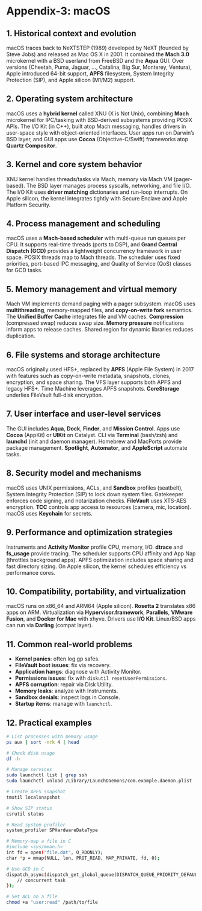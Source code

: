 # Appendix-3: macOS

## 1. Historical context and evolution
macOS traces back to NeXTSTEP (1989) developed by NeXT (founded by Steve Jobs) and released as Mac OS X in 2001. It combined the **Mach 3.0** microkernel with a BSD userland from FreeBSD and the **Aqua** GUI. Over versions (Cheetah, Puma, Jaguar, …, Catalina, Big Sur, Monterey, Ventura), Apple introduced 64-bit support, **APFS** filesystem, System Integrity Protection (SIP), and Apple silicon (M1/M2) support.

## 2. Operating system architecture
macOS uses a **hybrid kernel** called XNU (X is Not Unix), combining **Mach** microkernel for IPC/tasking with BSD-derived subsystems providing POSIX APIs. The I/O Kit (in C++), built atop Mach messaging, handles drivers in user-space style with object-oriented interfaces. User apps run on Darwin’s BSD layer, and GUI apps use **Cocoa** (Objective-C/Swift) frameworks atop **Quartz Compositor**.

## 3. Kernel and core system behavior
XNU kernel handles threads/tasks via Mach, memory via Mach VM (pager-based). The BSD layer manages process syscalls, networking, and file I/O. The I/O Kit uses **driver matching** dictionaries and run-loop interrupts. On Apple silicon, the kernel integrates tightly with Secure Enclave and Apple Platform Security.

## 4. Process management and scheduling
macOS uses a **Mach-based scheduler** with multi-queue run queues per CPU. It supports real-time threads (ports to DSP), and **Grand Central Dispatch (GCD)** provides a lightweight concurrency framework in user space. POSIX threads map to Mach threads. The scheduler uses fixed priorities, port-based IPC messaging, and Quality of Service (QoS) classes for GCD tasks.

## 5. Memory management and virtual memory
Mach VM implements demand paging with a pager subsystem. macOS uses **multithreading**, memory-mapped files, and **copy-on-write fork** semantics. The **Unified Buffer Cache** integrates file and VM caches. **Compression** (compressed swap) reduces swap size. **Memory pressure** notifications inform apps to release caches. Shared region for dynamic libraries reduces duplication.

## 6. File systems and storage architecture
macOS originally used HFS+, replaced by **APFS** (Apple File System) in 2017 with features such as copy-on-write metadata, snapshots, clones, encryption, and space sharing. The VFS layer supports both APFS and legacy HFS+. Time Machine leverages APFS snapshots. **CoreStorage** underlies FileVault full-disk encryption.

## 7. User interface and user-level services
The GUI includes **Aqua**, **Dock**, **Finder**, and **Mission Control**. Apps use **Cocoa** (AppKit) or **UIKit** on Catalyst. CLI via **Terminal** (bash/zsh) and **launchd** (init and daemon manager). Homebrew and MacPorts provide package management. **Spotlight**, **Automator**, and **AppleScript** automate tasks.

## 8. Security model and mechanisms
macOS uses UNIX permissions, ACLs, and **Sandbox** profiles (seatbelt), System Integrity Protection (SIP) to lock down system files. Gatekeeper enforces code signing, and notarization checks. **FileVault** uses XTS-AES encryption. **TCC** controls app access to resources (camera, mic, location). macOS uses **Keychain** for secrets.

## 9. Performance and optimization strategies
Instruments and **Activity Monitor** profile CPU, memory, I/O. **dtrace** and **fs_usage** provide tracing. The scheduler supports CPU affinity and App Nap (throttles background apps). APFS optimization includes space sharing and fast directory sizing. On Apple silicon, the kernel schedules efficiency vs performance cores.

## 10. Compatibility, portability, and virtualization
macOS runs on x86_64 and ARM64 (Apple silicon). **Rosetta 2** translates x86 apps on ARM. Virtualization via **Hypervisor.framework**, **Parallels**, **VMware Fusion**, and **Docker for Mac** with xhyve. Drivers use **I/O Kit**. Linux/BSD apps can run via **Darling** (compat layer).

## 11. Common real-world problems
- **Kernel panics**: often log gp safes.  
- **FileVault boot issues**: fix via recovery.  
- **Application hangs**: diagnose with Activity Monitor.  
- **Permissions issues**: fix with `diskutil resetUserPermissions`.  
- **APFS corruption**: repair via Disk Utility.  
- **Memory leaks**: analyze with Instruments.  
- **Sandbox denials**: inspect logs in Console.  
- **Startup items**: manage with `launchctl`.  

## 12. Practical examples
```bash
# List processes with memory usage
ps aux | sort -nrk 4 | head

# Check disk usage
df -h

# Manage services
sudo launchctl list | grep ssh
sudo launchctl unload /Library/LaunchDaemons/com.example.daemon.plist

# Create APFS snapshot
tmutil localsnapshot

# Show SIP status
csrutil status

# Read system profiler
system_profiler SPHardwareDataType

# Memory-map a file in C
#include <sys/mman.h>
int fd = open("file.dat", O_RDONLY);
char *p = mmap(NULL, len, PROT_READ, MAP_PRIVATE, fd, 0);

# Use GCD in C
dispatch_async(dispatch_get_global_queue(DISPATCH_QUEUE_PRIORITY_DEFAULT, 0), ^{
    // concurrent task
});

# Set ACL on a file
chmod +a "user:read" /path/to/file
```